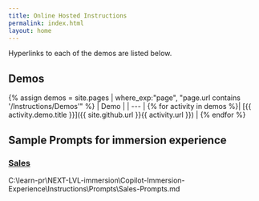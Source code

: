 ```yaml
---
title: Online Hosted Instructions
permalink: index.html
layout: home
---
```


Hyperlinks to each of the demos are listed below.

## Demos

{% assign demos = site.pages | where_exp:"page", "page.url contains '/Instructions/Demos'" %}
| Demo |
| --- |
{% for activity in demos  %}| [{{ activity.demo.title }}]({{ site.github.url }}{{ activity.url }}) |
{% endfor %}

## Sample Prompts for immersion experience

### [Sales](https://microsoftlearning.github.io/MS-4021-Copilot-Immersion-Experience/Instructions/Prompts/Sales-Prompts.html)

C:\learn-pr\NEXT-LVL-immersion\Copilot-Immersion-Experience\Instructions\Prompts\Sales-Prompts.md